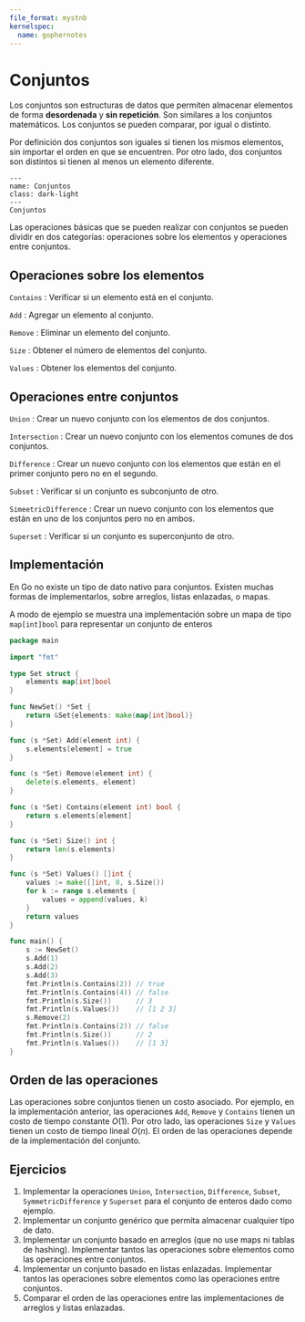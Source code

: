 ```yaml
---
file_format: mystnb
kernelspec:
  name: gophernotes
---
```


# Conjuntos

Los conjuntos son estructuras de datos que permiten almacenar elementos de forma **desordenada** y **sin repetición**. Son similares a los conjuntos matemáticos. Los conjuntos se pueden comparar, por igual o distinto.

Por definición dos conjuntos son iguales si tienen los mismos elementos, sin importar el orden en que se encuentren. Por otro lado, dos conjuntos son distintos si tienen al menos un elemento diferente.

```{figure} ../assets/images/conjuntos/diagrama-venn.drawio.svg
---
name: Conjuntos
class: dark-light
---
Conjuntos
```

Las operaciones básicas que se pueden realizar con conjuntos se pueden dividir en dos categorías: operaciones sobre los elementos y operaciones entre conjuntos.

## Operaciones sobre los elementos

`Contains`
: Verificar si un elemento está en el conjunto.

`Add`
: Agregar un elemento al conjunto.

`Remove`
: Eliminar un elemento del conjunto.

`Size`
: Obtener el número de elementos del conjunto.

`Values`
: Obtener los elementos del conjunto.

## Operaciones entre conjuntos

`Union`
: Crear un nuevo conjunto con los elementos de dos conjuntos.

`Intersection`
: Crear un nuevo conjunto con los elementos comunes de dos conjuntos.

`Difference`
: Crear un nuevo conjunto con los elementos que están en el primer conjunto pero no en el segundo.

`Subset`
: Verificar si un conjunto es subconjunto de otro.

`SimeetricDifference`
: Crear un nuevo conjunto con los elementos que están en uno de los conjuntos pero no en ambos.

`Superset`
: Verificar si un conjunto es superconjunto de otro.

## Implementación

En Go no existe un tipo de dato nativo para conjuntos. Existen muchas formas de implementarlos, sobre arreglos, listas enlazadas, o mapas.

A modo de ejemplo se muestra una implementación sobre un mapa de tipo `map[int]bool` para representar un conjunto de enteros

```go
package main

import "fmt"

type Set struct {
    elements map[int]bool
}

func NewSet() *Set {
    return &Set{elements: make(map[int]bool)}
}

func (s *Set) Add(element int) {
    s.elements[element] = true
}

func (s *Set) Remove(element int) {
    delete(s.elements, element)
}

func (s *Set) Contains(element int) bool {
    return s.elements[element]
}

func (s *Set) Size() int {
    return len(s.elements)
}

func (s *Set) Values() []int {
    values := make([]int, 0, s.Size())
    for k := range s.elements {
        values = append(values, k)
    }
    return values
}

func main() {
    s := NewSet()
    s.Add(1)
    s.Add(2)
    s.Add(3)
    fmt.Println(s.Contains(2)) // true
    fmt.Println(s.Contains(4)) // false
    fmt.Println(s.Size())      // 3
    fmt.Println(s.Values())    // [1 2 3]
    s.Remove(2)
    fmt.Println(s.Contains(2)) // false
    fmt.Println(s.Size())      // 2
    fmt.Println(s.Values())    // [1 3]
}
```

## Orden de las operaciones

Las operaciones sobre conjuntos tienen un costo asociado. Por ejemplo, en la implementación anterior, las operaciones `Add`, `Remove` y `Contains` tienen un costo de tiempo constante $O(1)$. Por otro lado, las operaciones `Size` y `Values` tienen un costo de tiempo lineal $O(n)$. El orden de las operaciones depende de la implementación del conjunto.

## Ejercicios

1. Implementar la operaciones `Union`, `Intersection`, `Difference`, `Subset`, `SymmetricDifference` y `Superset` para el conjunto de enteros dado como ejemplo.
2. Implementar un conjunto genérico que permita almacenar cualquier tipo de dato.
3. Implementar un conjunto basado en arreglos (que no use maps ni tablas de hashing). Implementar tantos las operaciones sobre elementos como las operaciones entre conjuntos.
4. Implementar un conjunto basado en listas enlazadas. Implementar tantos las operaciones sobre elementos como las operaciones entre conjuntos.
5. Comparar el orden de las operaciones entre las implementaciones de arreglos y listas enlazadas.
